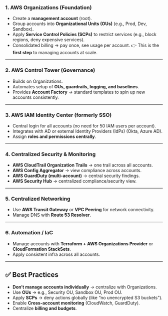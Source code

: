 ### 1. **AWS Organizations (Foundation)**

- Create a **management account** (root).
- Group accounts into **Organizational Units (OUs)** (e.g., Prod, Dev, Sandbox).
- Apply **Service Control Policies (SCPs)** to restrict services (e.g., block regions, deny expensive services).
- Consolidated billing → pay once, see usage per account.
👉 This is the **first step** to managing accounts at scale.

---
### 2. **AWS Control Tower (Governance)**
- Builds on Organizations.
- Automates setup of **OUs, guardrails, logging, and baselines**.
- Provides **Account Factory** → standard templates to spin up new accounts consistently.

---
### 3. **AWS IAM Identity Center (formerly SSO)**
- Central login for all accounts (no need for 50 IAM users per account).    
- Integrates with AD or external Identity Providers (IdPs) (Okta, Azure AD).
- Assign **roles and permissions centrally**.
---
### 4. **Centralized Security & Monitoring**
- **AWS CloudTrail Organization Trails** → one trail across all accounts.
- **AWS Config Aggregator** → view compliance across accounts.
- **AWS GuardDuty (multi-account)** → central security findings.
- **AWS Security Hub** → centralized compliance/security view.
---
### 5. **Centralized Networking**
- Use **AWS Transit Gateway** or **VPC Peering** for network connectivity.
- Manage DNS with **Route 53 Resolver**.    

---
### 6. **Automation / IaC**
- Manage accounts with **Terraform + AWS Organizations Provider** or **CloudFormation StackSets**.
- Apply consistent infra across all accounts.
---
## ✅ **Best Practices**

- **Don’t manage accounts individually** → centralize with Organizations.    
- Use **OUs** → e.g., Security OU, Sandbox OU, Prod OU.
- Apply **SCPs** → deny actions globally (like “no unencrypted S3 buckets”).
- Enable **Cross-account monitoring** (CloudWatch, GuardDuty).
- Centralize **billing and budgets**.